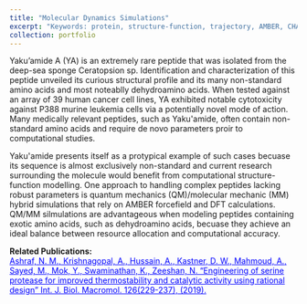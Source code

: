 ```yaml
---
title: "Molecular Dynamics Simulations"
excerpt: "Keywords: protein, structure-function, trajectory, AMBER, CHARMM<img src='/images/flex.png' width='500' height='300'>"
collection: portfolio
---
```


Yaku’amide A (YA) is an extremely rare peptide that was isolated from the deep-sea sponge Ceratopsion sp. Identification and characterization of this peptide unveiled its curious structural profile and its many non-standard amino acids and most noteablly dehydroamino acids. When tested against an array of 39 human cancer cell lines, YA exhibited notable cytotoxicity against P388 murine leukemia cells via a potentially novel mode of action. Many medically relevant peptides, such as Yaku'amide, often contain non-standard amino acids and require de novo parameters proir to computational studies.

Yaku'amide presents itself as a protypical example of such cases becuase its sequence is almost exclusively non-standard and current research surrounding the molecule would benefit from computational structure-function modelling. One approach to handling complex peptides lacking robust parameters is quantum mechanics (QM)/molecular mechanic (MM) hybrid simulations that rely on AMBER forcefield and DFT calculations. QM/MM silmulations are advantageous when modeling peptides containing exotic amino acids, such as dehydroamino acids, becuase they achieve an ideal balance between resource allocation and computational accuracy.

<strong>Related Publications:</strong><br/>
<a style="color:blue" href="https://www.sciencedirect.com/science/article/pii/S0141813018356265">	Ashraf, N. M., Krishnagopal, A., Hussain, A., Kastner, D. W., Mahmoud, A., Sayed, M., Mok, Y., Swaminathan, K., Zeeshan, N. “Engineering of serine protease for improved thermostability and catalytic activity using rational design” Int. J. Biol. Macromol. 126(229-237), (2019).</a>
